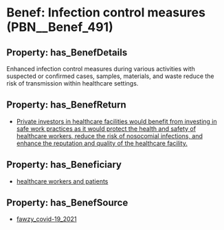 # Benef: __Infection control measures__ (PBN__Benef_491)

## Property: has_BenefDetails

Enhanced infection control measures during various activities with suspected or confirmed cases, samples, materials, and waste reduce the risk of transmission within healthcare settings.

## Property: has_BenefReturn

* [Private investors in healthcare facilities would benefit from investing in safe work practices as it would protect the health and safety of healthcare workers, reduce the risk of nosocomial infections, and enhance the reputation and quality of the healthcare facility.](../BenefReturn/PBN__BenefReturn_534)

## Property: has_Beneficiary

* [healthcare workers and patients](../Stakeholder/PBN__Stakeholder_215)

## Property: has_BenefSource

* [fawzy_covid-19_2021](../Article/PBN__Article_100)

